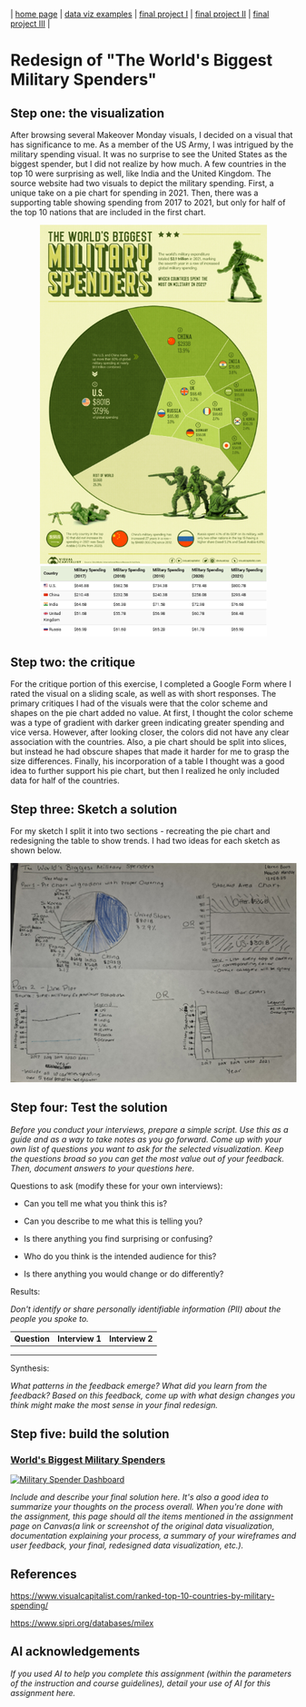 | [home page](https://lmboos.github.io/boos-dataviz-portfolio/) | [data viz examples](dataviz-examples.md) | [final project I](final-project-part-one.md) | [final project II](final-project-part-two.md) | [final project III](final-project-part-three.md) |

# Redesign of "The World's Biggest Military Spenders"

## Step one: the visualization
After browsing several Makeover Monday visuals, I decided on a visual that has significance to me. As a member of the US Army, I was intrigued by the military spending visual. It was no surprise to see the United States as the biggest spender, but I did not realize by how much. A few countries in the top 10 were surprising as well, like India and the United Kingdom. The source website had two visuals to depict the military spending. First, a unique take on a pie chart for spending in 2021. Then, there was a supporting table showing spending from 2017 to 2021, but only for half of the top 10 nations that are included in the first chart. 

<div align="center">
  <img src="Original Visual 1.png" width="400"/>
</div>

<div align="center">
  <img src="Original Visual 2.png" width="400"/>
</div>

## Step two: the critique
For the critique portion of this exercise, I completed a Google Form where I rated the visual on a sliding scale, as well as with short responses. The primary critiques I had of the visuals were that the color scheme and shapes on the pie chart added no value. At first, I thought the color scheme was a type of gradient with darker green indicating greater spending and vice versa. However, after looking closer, the colors did not have any clear association with the countries. Also, a pie chart should be split into slices, but instead he had obscure shapes that made it harder for me to grasp the size differences. Finally, his incorporation of a table I thought was a good idea to further support his pie chart, but then I realized he only included data for half of the countries. 

## Step three: Sketch a solution
For my sketch I split it into two sections - recreating the pie chart and redesigning the table to show trends. I had two ideas for each sketch as shown below.

<div align="center">
  <img src="Redesign Sketch.jpg" width="800"/>
</div>

## Step four: Test the solution

_Before you conduct your interviews, prepare a simple script.  Use this as a guide and as a way to take notes as you go forward. Come up with your own list of questions you want to ask for the selected visualization. Keep the questions broad so you can get the most value out of your feedback. Then, document answers to your questions here._

Questions to ask (modify these for your own interviews): 

- Can you tell me what you think this is?

- Can you describe to me what this is telling you?

- Is there anything you find surprising or confusing?

- Who do you think is the intended audience for this?

- Is there anything you would change or do differently?

Results: 

_Don't identify or share personally identifiable information (PII) about the people you spoke to._


| Question | Interview 1 | Interview 2 |
|----------|-------------|-------------|
|          |             |             |
|          |             |             |
|          |             |             |

Synthesis: 

_What patterns in the feedback emerge?  What did you learn from the feedback?  Based on this feedback, come up with what design changes you think might make the most sense in your final redesign._

## Step five: build the solution
### <a href = "https://public.tableau.com/shared/K84Z3BK2F?:display_count=n&:origin=viz_share_link" target="_blank">World's Biggest Military Spenders</a>

<div class='tableauPlaceholder' id='viz1739414989453' style='position: relative'>
  <noscript><a href='#'>
    <img alt='Military Spender Dashboard ' 
      src='https:&#47;&#47;public.tableau.com&#47;static&#47;images&#47;J4&#47;J4WCPH5TY&#47;1_rss.png' 
      style='border: none' />
  </a>
  </noscript>
  <object class='tableauViz'  style='display:none;'>
    <param name='host_url' value='https%3A%2F%2Fpublic.tableau.com%2F' /> 
    <param name='embed_code_version' value='3' /> 
    <param name='path' value='shared&#47;J4WCPH5TY' /> 
    <param name='toolbar' value='yes' />
    <param name='static_image' value='https:&#47;&#47;public.tableau.com&#47;static&#47;images&#47;J4&#47;J4WCPH5TY&#47;1.png' /> 
    <param name='animate_transition' value='yes' />
    <param name='display_static_image' value='yes' />
    <param name='display_spinner' value='yes' />
    <param name='display_overlay' value='yes' />
    <param name='display_count' value='yes' />
    <param name='language' value='en-US' />
    <param name='filter' value='publish=yes' />
    <param name='ignore_sticky_session' value='yes' />
  </object>
</div>                

<script type='text/javascript'>                    
  var divElement = document.getElementById('viz1739414989453');                    
  var vizElement = divElement.getElementsByTagName('object')[0];                    
  if ( divElement.offsetWidth > 800 ) { 
    vizElement.style.width='1000px';vizElement.style.height='827px';
  } else if ( divElement.offsetWidth > 500 ) { 
    vizElement.style.width='1000px';
    vizElement.style.height='827px';
  } else { 
    vizElement.style.width='100%';
    vizElement.style.height='977px';
  }                     
  var scriptElement = document.createElement('script');                    
  scriptElement.src = 'https://public.tableau.com/javascripts/api/viz_v1.js';                    
  vizElement.parentNode.insertBefore(scriptElement, vizElement);                
</script>

_Include and describe your final solution here. It's also a good idea to summarize your thoughts on the process overall. When you're done with the assignment, this page should all the items mentioned in the assignment page on Canvas(a link or screenshot of the original data visualization, documentation explaining your process, a summary of your wireframes and user feedback, your final, redesigned data visualization, etc.)._

## References
https://www.visualcapitalist.com/ranked-top-10-countries-by-military-spending/

https://www.sipri.org/databases/milex

## AI acknowledgements
_If you used AI to help you complete this assignment (within the parameters of the instruction and course guidelines), detail your use of AI for this assignment here._

